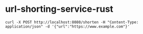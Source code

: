 # url-shorting-service-rust

```
curl -X POST http://localhost:8080/shorten -H "Content-Type: application/json" -d '{"url":"https://www.example.com"}'
```